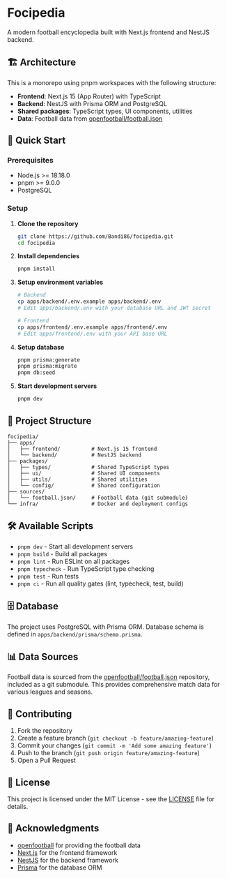 # Focipedia

A modern football encyclopedia built with Next.js frontend and NestJS backend.

## 🏗️ Architecture

This is a monorepo using pnpm workspaces with the following structure:

- **Frontend**: Next.js 15 (App Router) with TypeScript
- **Backend**: NestJS with Prisma ORM and PostgreSQL
- **Shared packages**: TypeScript types, UI components, utilities
- **Data**: Football data from [openfootball/football.json](https://github.com/openfootball/football.json)

## 🚀 Quick Start

### Prerequisites

- Node.js >= 18.18.0
- pnpm >= 9.0.0
- PostgreSQL

### Setup

1. **Clone the repository**
   ```bash
   git clone https://github.com/Bandi86/focipedia.git
   cd focipedia
   ```

2. **Install dependencies**
   ```bash
   pnpm install
   ```

3. **Setup environment variables**
   ```bash
   # Backend
   cp apps/backend/.env.example apps/backend/.env
   # Edit apps/backend/.env with your database URL and JWT secret
   
   # Frontend
   cp apps/frontend/.env.example apps/frontend/.env
   # Edit apps/frontend/.env with your API base URL
   ```

4. **Setup database**
   ```bash
   pnpm prisma:generate
   pnpm prisma:migrate
   pnpm db:seed
   ```

5. **Start development servers**
   ```bash
   pnpm dev
   ```

## 📁 Project Structure

```
focipedia/
├── apps/
│   ├── frontend/          # Next.js 15 frontend
│   └── backend/           # NestJS backend
├── packages/
│   ├── types/             # Shared TypeScript types
│   ├── ui/                # Shared UI components
│   ├── utils/             # Shared utilities
│   └── config/            # Shared configuration
├── sources/
│   └── football.json/     # Football data (git submodule)
└── infra/                 # Docker and deployment configs
```

## 🛠️ Available Scripts

- `pnpm dev` - Start all development servers
- `pnpm build` - Build all packages
- `pnpm lint` - Run ESLint on all packages
- `pnpm typecheck` - Run TypeScript type checking
- `pnpm test` - Run tests
- `pnpm ci` - Run all quality gates (lint, typecheck, test, build)

## 🗄️ Database

The project uses PostgreSQL with Prisma ORM. Database schema is defined in `apps/backend/prisma/schema.prisma`.

## 📊 Data Sources

Football data is sourced from the [openfootball/football.json](https://github.com/openfootball/football.json) repository, included as a git submodule. This provides comprehensive match data for various leagues and seasons.

## 🤝 Contributing

1. Fork the repository
2. Create a feature branch (`git checkout -b feature/amazing-feature`)
3. Commit your changes (`git commit -m 'Add some amazing feature'`)
4. Push to the branch (`git push origin feature/amazing-feature`)
5. Open a Pull Request

## 📝 License

This project is licensed under the MIT License - see the [LICENSE](LICENSE) file for details.

## 🙏 Acknowledgments

- [openfootball](https://github.com/openfootball) for providing the football data
- [Next.js](https://nextjs.org/) for the frontend framework
- [NestJS](https://nestjs.com/) for the backend framework
- [Prisma](https://www.prisma.io/) for the database ORM 